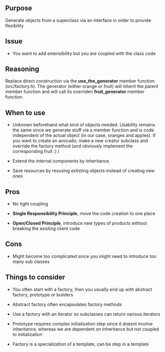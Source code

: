## Purpose

Generate objects from a superclass via an interface in order to provide flexibility

## Issue

* You want to add extensibility but you are coupled with the class code

## Reasoning

Replace direct construction via the **use_the_generator** member function (src/factory.h).
The generator (either orange or fruit) will inherit the parent member function and will call its overriden **fruit_generator** member function.

## When to use

* Unknown beforehand what kind of objects needed. Usability remains the same since we generate stuff via a member function and is code independent of the actual object (in our case, oranges and apples). If you want to create an avocado, make a new creator subclass and override the factory method (and obviously implement the corresponding fruit :) )

* Extend the internal components by inheritance.

* Save resources by resusing extisting objects instead of creating new ones

## Pros

* No tight coupling

* __Single Responsibility Principle__, move the code creation to one place

* __Open/Closed Principle__, introduce new types of products without breaking the existing client code

## Cons

* Might become too complicated since you might need to introduce too many sub classes

## Things to consider

* You often start with a factory, then you usually end up with abstract factory, prototype or builders

* Abstract factory often encapsulates factory methods

* Use a factory with an iterator so subclasses can return various iterators

* Prototype requires complex initialization step since it doesnt involve inheritance, whereas we are dependent on inheritance but not coupled to initialization

* Factory is a specialization of a template, can be step in a template